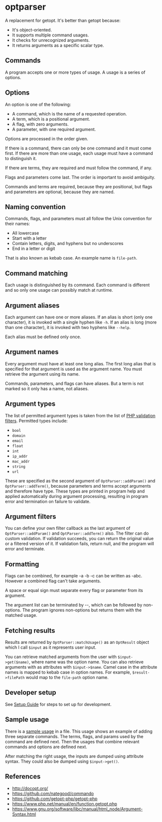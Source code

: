 # optparser

A replacement for getopt. It's better than getopt because:

-   It's object-oriented.
-   It supports multiple command usages.
-   It checks for unrecognized arguments.
-   It returns arguments as a specific scalar type.

## Commands

A program accepts one or more types of usage. A usage is a series of options.

## Options

An option is one of the following:

-   A command, which is the name of a requested operation.
-   A term, which is a positional argument.
-   A flag, with zero arguments.
-   A parameter, with one required argument.

Options are processed in the order given.

If there is a command, there can only be one command and it must come first. If
there are more than one usage, each usage must have a command to distinguish it.

If there are terms, they are required and must follow the command, if any.

Flags and parameters come last. The order is important to avoid ambiguity.

Commands and terms are required, because they are positional, but flags and
parameters are optional, because they are named.

## Naming convention

Commands, flags, and parameters must all follow the Unix convention for their
names:

-   All lowercase
-   Start with a letter
-   Contain letters, digits, and hyphens but no underscores
-   End in a letter or digit

That is also known as kebab case. An example name is `file-path`.

## Command matching

Each usage is distinguished by its command. Each command is different and so
only one usage can possibly match at runtime.

## Argument aliases

Each argument can have one or more aliases. If an alias is short (only one
character), it is invoked with a single hyphen like `-h`. If an alias is long
(more than one character), it is invoked with two hyphens like `--help`.

Each alias must be defined only once.

## Argument names

Every argument must have at least one long alias. The first long alias that is
specified for that argument is used as the argument name. You must retrieve the
argument using its name.

Commands, parameters, and flags can have aliases. But a term is not marked so it
only has a name, not aliases.

## Argument types

The list of permitted argument types is taken from the list of
[PHP validation filters](https://www.php.net/manual/en/filter.filters.validate.php).
Permitted types include:

-   `bool`
-   `domain`
-   `email`
-   `float`
-   `int`
-   `ip_addr`
-   `mac_addr`
-   `string`
-   `url`

These are specified as the second argument of `OptParser::addParam()` and
`OptParser::addTerm()`, because parameters and terms accept arguments and
therefore have type. These types are printed in program help and applied
automatically during argument processing, resulting in program error and
termination on failure to validate.

## Argument filters

You can define your own filter callback as the last argument of
`OptParser::addParam()` and `OptParser::addTerm()` also. The filter can do
custom validation. If validation succeeds, you can return the original value or
a filtered version of it. If validation fails, return null, and the program will
error and terminate.

## Formatting

Flags can be combined, for example -a -b -c can be written as -abc. However a
combined flag can't take arguments.

A space or equal sign must separate every flag or parameter from its argument.

The argument list can be terminated by --, which can be followed by non-options.
The program ignores non-options but returns them with the matched usage.

## Fetching results

Results are returned by `OptParser::matchUsage()` as an `OptResult` object which
I call `$input` as it represents user input.

You can retrieve matched arguments from the user with `$input->get($name)`,
where name was the option name. You can also retrieve arguments with as
attributes with `$input->$name`. Camel case in the attribute names is mapped to
kebab case in option names. For example, `$result->filePath` would map to the
`file-path` option name.

## Developer setup

See [Setup Guide](docs/setup_guide.md) for steps to set up for development.

## Sample usage

There is a [sample usage](bin/sample_usage.php) in a file. This usage shows an
example of adding three separate commands. The terms, flags, and params used by
the command are defined next. Then the usages that combine relevant commands and
options are defined next.

After matching the right usage, the inputs are dumped using attribute syntax.
They could also be dumped using `$input->get()`.

## References

-   http://docopt.org/
-   https://github.com/nategood/commando
-   https://github.com/getopt-php/getopt-php
-   https://www.php.net/manual/en/function.getopt.php
-   https://www.gnu.org/software/libc/manual/html_node/Argument-Syntax.html
